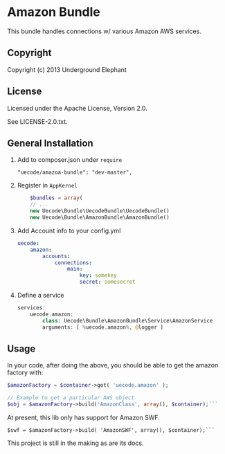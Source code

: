 Amazon Bundle
============

This bundle handles connections w/ various Amazon AWS services.

## Copyright

Copyright (c) 2013 Underground Elephant

## License

Licensed under the Apache License, Version 2.0.

See LICENSE-2.0.txt.

## General Installation

1. Add to composer.json under `require`

	```
	"uecode/amazoa-bundle": "dev-master",
	```

2. Register in `AppKernel`

	``` php
		$bundles = array(
		// ...
		new Uecode\Bundle\UecodeBundle\UecodeBundle()
		new Uecode\Bundle\AmazonBundle\AmazonBundle()
	```

3. Add Account info to your config.yml

	```yml
	uecode:
	    amazon:
	        accounts:
	            connections:
	                main:
	                    key: somekey
	                    secret: somesecret
	```

4. Define a service
	```php
	services:
		uecode.amazon:
			class: Uecode\Bundle\AmazonBundle\Service\AmazonService
			arguments: [ %uecode.amazon%, @logger ]
	```
	
## Usage

In your code, after doing the above, you should be able to get the amazon factory with:

```php
$amazonFactory = $container->get( 'uecode.amazon' );

// Example to get a particular AWS object
$obj = $amazonFactory->build('AmazonClass', array(), $container);```
```

At present, this lib only has support for Amazon SWF.
```
$swf = $amazonFactory->build( 'AmazonSWF', array(), $container);```
```

This project is still in the making as are its docs.
